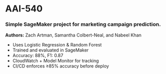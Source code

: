 # AAI-540

### Simple SageMaker project for marketing campaign prediction.

**Authors:** Zach Artman, Samantha Colbert-Neal, and Nabeel Khan

- Uses Logistic Regression & Random Forest
- Trained and evaluated in SageMaker
- Accuracy: 88%, F1: 0.87
- CloudWatch + Model Monitor for tracking
- CI/CD enforces ≥85% accuracy before deploy

